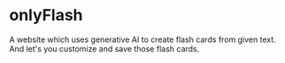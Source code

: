 # onlyFlash
A website which uses generative AI to create flash cards from given text. And let's you customize and save those flash cards.
